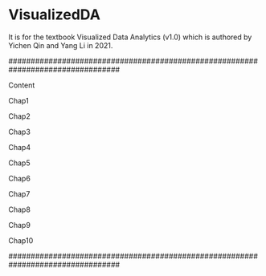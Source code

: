 # VisualizedDA

It is for the textbook Visualized Data Analytics (v1.0) which is authored by Yichen Qin and Yang Li in 2021.

#################################################################################

Content

Chap1

Chap2

Chap3

Chap4

Chap5

Chap6

Chap7

Chap8

Chap9

Chap10


#################################################################################
